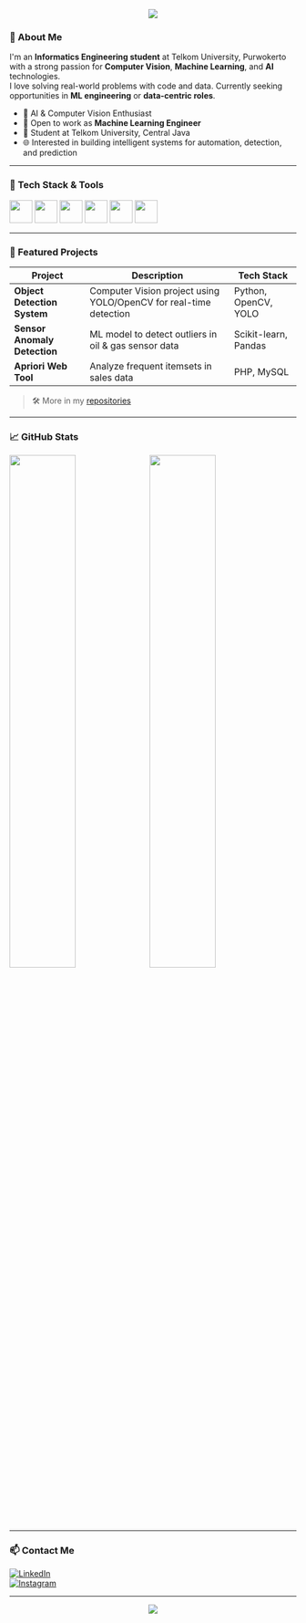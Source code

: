 <!-- Header -->
<p align="center">
  <img src="https://capsule-render.vercel.app/api?type=waving&color=0:1e3c72,100:2a5298&height=200&section=header&text=Hi,%20I'm%20Raditya%20Prama!&fontSize=35&fontColor=ffffff&animation=fadeIn" />
</p>

### 👋 About Me
I'm an **Informatics Engineering student** at Telkom University, Purwokerto  
with a strong passion for **Computer Vision**, **Machine Learning**, and **AI** technologies.  
I love solving real-world problems with code and data. Currently seeking opportunities in **ML engineering** or **data-centric roles**.

- 🧠 AI & Computer Vision Enthusiast  
- 🤖 Open to work as **Machine Learning Engineer**  
- 🏫 Student at Telkom University, Central Java  
- 🌐 Interested in building intelligent systems for automation, detection, and prediction  

---

### 🧰 Tech Stack & Tools

<p align="left">
  <img height="40" src="https://cdn.jsdelivr.net/gh/devicons/devicon/icons/python/python-original.svg" />
  <img height="40" src="https://cdn.jsdelivr.net/gh/devicons/devicon/icons/opencv/opencv-original.svg" />
  <img height="40" src="https://cdn.jsdelivr.net/gh/devicons/devicon/icons/tensorflow/tensorflow-original.svg" />
  <img height="40" src="https://cdn.jsdelivr.net/gh/devicons/devicon/icons/pytorch/pytorch-original.svg" />
  <img height="40" src="https://cdn.jsdelivr.net/gh/devicons/devicon/icons/git/git-original.svg" />
  <img height="40" src="https://cdn.jsdelivr.net/gh/devicons/devicon/icons/linux/linux-original.svg" />
</p>

---

### 🔬 Featured Projects

| Project | Description | Tech Stack |
|--------|-------------|------------|
| **Object Detection System** | Computer Vision project using YOLO/OpenCV for real-time detection | Python, OpenCV, YOLO |
| **Sensor Anomaly Detection** | ML model to detect outliers in oil & gas sensor data | Scikit-learn, Pandas |
| **Apriori Web Tool** | Analyze frequent itemsets in sales data | PHP, MySQL |

> 🛠️ More in my [repositories](https://github.com/Radityaprama?tab=repositories)

---

### 📈 GitHub Stats

<p align="left">
  <img width="48%" src="https://github-readme-stats.vercel.app/api?username=Radityaprama&show_icons=true&theme=tokyonight" />
  <img width="48%" src="https://github-readme-streak-stats.herokuapp.com/?user=Radityaprama&theme=tokyonight" />
</p>

---

### 📫 Contact Me

[![LinkedIn](https://img.shields.io/badge/LinkedIn-%230077B5?style=for-the-badge&logo=linkedin&logoColor=white)](https://linkedin.com/in/raditya-prama-699aa4284)  
[![Instagram](https://img.shields.io/badge/Instagram-%23E4405F?style=for-the-badge&logo=instagram&logoColor=white)](https://instagram.com/prama.rdtya)

---

<p align="center">
  <img src="https://capsule-render.vercel.app/api?type=waving&color=0:1e3c72,100:2a5298&height=120&section=footer"/>
</p>

